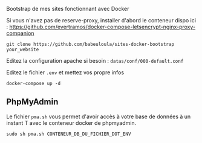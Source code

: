 Bootstrap de mes sites fonctionnant avec Docker


Si vous n'avez pas de reserve-proxy, installer d'abord le conteneur dispo ici : https://github.com/evertramos/docker-compose-letsencrypt-nginx-proxy-companion


```shell
git clone https://github.com/babeuloula/sites-docker-bootstrap your_website
```

Editez la configuration apache si besoin : `datas/conf/000-default.conf`

Editez le fichier `.env` et mettez vos propre infos

```shell
docker-compose up -d
```

## PhpMyAdmin

Le fichier `pma.sh` vous permet d'avoir accès à votre base de données à un instant T avec le conteneur docker de phpmyadmin.

```shell
sudo sh pma.sh CONTENEUR_DB_DU_FICHIER_DOT_ENV
```